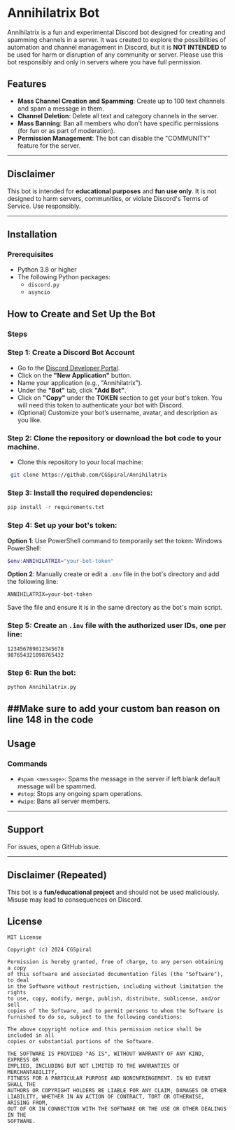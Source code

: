 
# Annihilatrix Bot

Annihilatrix is a fun and experimental Discord bot designed for creating and spamming channels in a server. It was created to explore the possibilities of automation and channel management in Discord, but it is **NOT INTENDED** to be used for harm or disruption of any community or server. Please use this bot responsibly and only in servers where you have full permission.

## Features

- **Mass Channel Creation and Spamming**: Create up to 100 text channels and spam a message in them.
- **Channel Deletion**: Delete all text and category channels in the server.
- **Mass Banning**: Ban all members who don't have specific permissions (for fun or as part of moderation).
- **Permission Management**: The bot can disable the "COMMUNITY" feature for the server.

---

## Disclaimer

This bot is intended for **educational purposes** and **fun use only**. It is not designed to harm servers, communities, or violate Discord's Terms of Service. Use responsibly.

---

## Installation

### Prerequisites

- Python 3.8 or higher
- The following Python packages:
  - `discord.py`
  - `asyncio`

## How to Create and Set Up the Bot

### Steps

### Step 1: Create a Discord Bot Account

- Go to the [Discord Developer Portal](https://discord.com/developers/applications).
- Click on the **"New Application"** button.
- Name your application (e.g., "Annihilatrix").
- Under the **"Bot"** tab, click **"Add Bot"**.
- Click on **"Copy"** under the **TOKEN** section to get your bot's token. You will need this token to authenticate your bot with Discord.
- (Optional) Customize your bot’s username, avatar, and description as you like.

### Step 2: Clone the repository or download the bot code to your machine.
   - Clone this repository to your local machine:
  ```bash
   git clone https://github.com/CGSpiral/Annihilatrix
   ```
### Step 3: Install the required dependencies:

   ```bash
   pip install -r requirements.txt
   ```

### Step 4: Set up your bot's token:

   **Option 1**: Use PowerShell command to temporarily set the token:
   Windows PowerShell:
   ```powershell
   $env:ANNIHILATRIX="your-bot-token"
   ```

   **Option 2**: Manually create or edit a `.env` file in the bot's directory and add the following line:
   ```env
   ANNIHILATRIX=your-bot-token
   ```
   Save the file and ensure it is in the same directory as the bot's main script.
### Step 5: Create an `.inv` file with the authorized user IDs, one per line:

   ```plaintext
   123456789012345678
   987654321098765432
   ```

### Step 6: Run the bot:

   ```bash
   python Annihilatrix.py
   ```
##Make sure to add your custom ban reason on line 148 in the code
---

## Usage

### Commands

- `#spam <message>`: Spams the message in the server if left blank default message will be spammed.
- `#stop`: Stops any ongoing spam operations.
- `#wipe`: Bans all server members.

---

## Support

For issues, open a GitHub issue.

---

## Disclaimer (Repeated)

This bot is a **fun/educational project** and should not be used maliciously. Misuse may lead to consequences on Discord.

## License

```plaintext
MIT License

Copyright (c) 2024 CGSpiral

Permission is hereby granted, free of charge, to any person obtaining a copy
of this software and associated documentation files (the "Software"), to deal
in the Software without restriction, including without limitation the rights
to use, copy, modify, merge, publish, distribute, sublicense, and/or sell
copies of the Software, and to permit persons to whom the Software is
furnished to do so, subject to the following conditions:

The above copyright notice and this permission notice shall be included in all
copies or substantial portions of the Software.

THE SOFTWARE IS PROVIDED "AS IS", WITHOUT WARRANTY OF ANY KIND, EXPRESS OR
IMPLIED, INCLUDING BUT NOT LIMITED TO THE WARRANTIES OF MERCHANTABILITY,
FITNESS FOR A PARTICULAR PURPOSE AND NONINFRINGEMENT. IN NO EVENT SHALL THE
AUTHORS OR COPYRIGHT HOLDERS BE LIABLE FOR ANY CLAIM, DAMAGES OR OTHER
LIABILITY, WHETHER IN AN ACTION OF CONTRACT, TORT OR OTHERWISE, ARISING FROM,
OUT OF OR IN CONNECTION WITH THE SOFTWARE OR THE USE OR OTHER DEALINGS IN THE
SOFTWARE.
```
